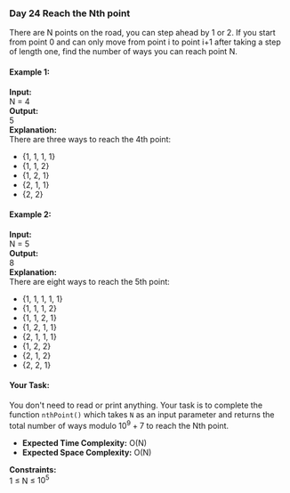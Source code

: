 ### Day 24 **Reach the Nth point**

There are N points on the road, you can step ahead by 1 or 2. If you start from point 0 and can only move from point i to point i+1 after taking a step of length one, find the number of ways you can reach point N.

#### Example 1:

**Input:**  
N = 4  
**Output:**  
5  
**Explanation:**  
There are three ways to reach the 4th point:  
- {1, 1, 1, 1}  
- {1, 1, 2}  
- {1, 2, 1}  
- {2, 1, 1}  
- {2, 2}  

#### Example 2:

**Input:**  
N = 5  
**Output:**  
8  
**Explanation:**  
There are eight ways to reach the 5th point:  
- {1, 1, 1, 1, 1}  
- {1, 1, 1, 2}  
- {1, 1, 2, 1}  
- {1, 2, 1, 1}  
- {2, 1, 1, 1}  
- {1, 2, 2}  
- {2, 1, 2}  
- {2, 2, 1}  

#### Your Task:
You don't need to read or print anything. Your task is to complete the function `nthPoint()` which takes `N` as an input parameter and returns the total number of ways modulo $10^9 + 7$ to reach the Nth point.

- **Expected Time Complexity:** O(N)
- **Expected Space Complexity:** O(N)

**Constraints:**  
1 ≤ N ≤ $10^5$
